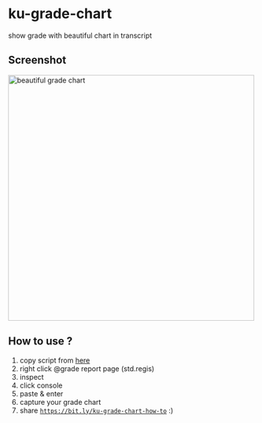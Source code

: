 # ku-grade-chart
show grade with beautiful chart in transcript

## Screenshot

<img src="http://bit.ly/screenshot-ku-grade-chart" alt="beautiful grade chart" width="500"/>

## How to use ?
1. copy script from [here](http://bit.ly/ku-grade-chart-script)
2. right click @grade report page (std.regis)
3. inspect
4. click console
5. paste & enter
6. capture your grade chart
7. share [`https://bit.ly/ku-grade-chart-how-to`](bit.ly/ku-grade-chart-how-to) :)
